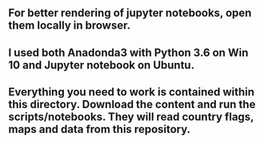 For better rendering of jupyter notebooks, open them locally in browser.
-------

I used both Anadonda3 with Python 3.6 on Win 10 and Jupyter notebook on Ubuntu.
-------

Everything you need to work is contained within this directory. Download the content and run the scripts/notebooks. They will read country flags, maps and data from this repository.
-------

